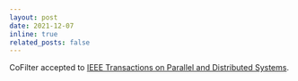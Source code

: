```yaml
---
layout: post
date: 2021-12-07
inline: true
related_posts: false
---
```


CoFilter accepted to [IEEE Transactions on Parallel and Distributed Systems](https://www.computer.org/csdl/journal/td/2022/09).
